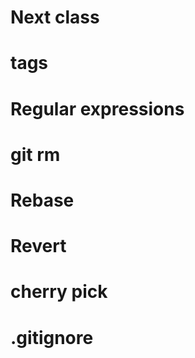 

# Next class

# tags

# Regular expressions


# git rm

# Rebase
# Revert
# cherry pick

# .gitignore
